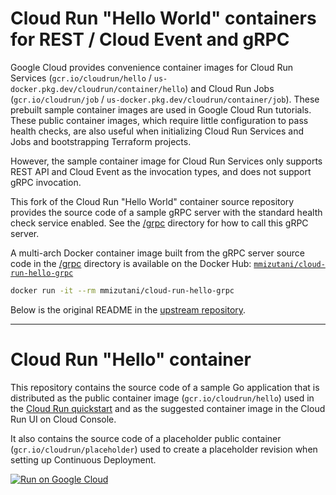 # Cloud Run "Hello World" containers for REST / Cloud Event and gRPC

Google Cloud provides convenience container images for Cloud Run Services (`gcr.io/cloudrun/hello` / `us-docker.pkg.dev/cloudrun/container/hello`) and Cloud Run Jobs (`gcr.io/cloudrun/job` / `us-docker.pkg.dev/cloudrun/container/job`).
These prebuilt sample container images are used in Google Cloud Run tutorials.
These public container images, which require little configuration to pass health checks, are also useful when initializing Cloud Run Services and Jobs and bootstrapping Terraform projects.

However, the sample container image for Cloud Run Services only supports REST API and Cloud Event as the invocation types, and does not support gRPC invocation.

This fork of the Cloud Run "Hello World" container source repository provides the source code of a sample gRPC server with the standard health check service enabled.
See the [/grpc](./grpc) directory for how to call this gRPC server.

A multi-arch Docker container image built from the gRPC server source code in the [/grpc](./grpc) directory is available on the Docker Hub: [`mmizutani/cloud-run-hello-grpc`](https://hub.docker.com/r/mmizutani/cloud-run-hello-grpc)

```bash
docker run -it --rm mmizutani/cloud-run-hello-grpc
```

Below is the original README in the [upstream repository](https://github.com/GoogleCloudPlatform/cloud-run-hello).

---

# Cloud Run "Hello" container

This repository contains the source code of a sample Go application that is
distributed as the public container image (`gcr.io/cloudrun/hello`) used in the
[Cloud Run quickstart](https://cloud.google.com/run/docs/quickstarts/) and as
the suggested container image in the Cloud Run UI on Cloud Console.

It also contains the source code of a placeholder public container
(`gcr.io/cloudrun/placeholder`)  used to create a placeholder revision when setting up
Continuous Deployment.

[![Run on Google Cloud](https://deploy.cloud.run/button.svg)](https://deploy.cloud.run)
